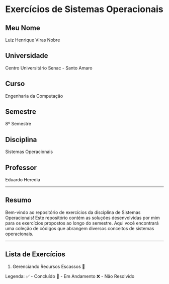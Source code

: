 # Exercícios de Sistemas Operacionais

## Meu Nome
Luiz Henrique Viras Nobre

## Universidade
Centro Universitário Senac - Santo Amaro

## Curso
Engenharia da Computação

## Semestre
8º Semestre

## Disciplina
Sistemas Operacionais

## Professor
Eduardo Heredia

---

## Resumo
Bem-vindo ao repositório de exercícios da disciplina de Sistemas Operacionais! Este repositório contém as soluções desenvolvidas por mim para os exercícios propostos ao longo do semestre. Aqui você encontrará uma coleção de códigos que abrangem diversos conceitos de sistemas operacionais.

---

## Lista de Exercícios
1. Gerenciando Recursos Escassos 🚧

Legenda: 
✅ - Concluído
🚧 - Em Andamento
❌ - Não Resolvido
